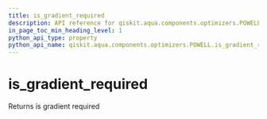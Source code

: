 ```yaml
---
title: is_gradient_required
description: API reference for qiskit.aqua.components.optimizers.POWELL.is_gradient_required
in_page_toc_min_heading_level: 1
python_api_type: property
python_api_name: qiskit.aqua.components.optimizers.POWELL.is_gradient_required
---
```


# is\_gradient\_required

Returns is gradient required

